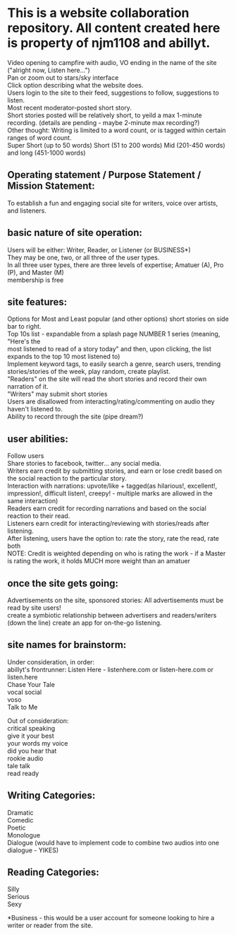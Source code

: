 # This is a website collaboration repository. All content created here is property of njm1108 and abillyt. 

Video opening to campfire with audio, VO ending in the name of the site ("alright now, Listen here...") <br>
Pan or zoom out to stars/sky interface <br>
Click option describing what the website does. <br>
Users login to the site to their feed, suggestions to follow, suggestions to listen. <br>
Most recent moderator-posted short story.<br> 
Short stories posted will be relatively short, to yeild a max 1-minute recording. (details are pending - maybe 2-minute max recording?)<br>
Other thought: Writing is limited to a word count, or is tagged within certain ranges of word count. <br>
Super Short (up to 50 words) Short (51 to 200 words) Mid (201-450 words) and long (451-1000 words)

## Operating statement / Purpose Statement / Mission Statement: 
To establish a fun and engaging social site for writers, voice over artists, and listeners. 

## basic nature of site operation: <br>
Users will be either: Writer, Reader, or Listener (or BUSINESS*)<br>
They may be one, two, or all three of the user types. <br> 
In all three user types, there are three levels of expertise; Amatuer (A), Pro (P), and Master (M) <br>
membership is free <br> 

## site features: <br>
Options for Most and Least popular (and other options) short stories on side bar to right. <br>
Top 10s list - expandable from a splash page NUMBER 1 series (meaning, "Here's the <br>
most listened to read of a story today" and then, upon clicking, the list expands to the top 10 most listened to)<br>
Implement keyword tags, to easily search a genre, search users, trending stories/stories of the week, play random, create playlist.<br>
"Readers" on the site will read the short stories and record their own narration of it. <br>
"Writers" may submit short stories <br>
Users are disallowed from interacting/rating/commenting on audio they haven't listened to.<br>
Ability to record through the site (pipe dream?) <br>


## user abilities: <br>
Follow users <br>
Share stories to facebook, twitter... any social media. <br>
Writers earn credit by submitting stories, and earn or lose credit based on the social reaction to the particular story. <br>
Interaction with narrations: upvote/like + tagged(as hilarious!, excellent!, impression!, difficult listen!, creepy! - multiple marks are allowed in the same interaction)<br>
Readers earn credit for recording narrations and based on the social reaction to their read.<br>
Listeners earn credit for interacting/reviewing with stories/reads after listening. <br>
After listening, users have the option to: rate the story, rate the read, rate both <br>
NOTE: Credit is weighted depending on who is rating the work - if a Master is rating the work, it holds MUCH more weight than an amatuer <br>

## once the site gets going: <br>
Advertisements on the site, sponsored stories: All advertisements must be read by site users! <br>
create a symbiotic relationship between advertisers and readers/writers <br> 
(down the line) create an app for on-the-go listening. <br>

## site names for brainstorm: <br>
Under consideration, in order: <br> 
abillyt's frontrunner: Listen Here - listenhere.com or listen-here.com or listen.here<br>
Chase Your Tale<br>
vocal social<br>
voso<br>
Talk to Me<br>

Out of consideration: <br>
critical speaking<br>
give it your best<br>
your words my voice<br>
did you hear that<br>
rookie audio<br>
tale talk<br>
read ready<br>

## Writing Categories: <br>
Dramatic <br>
Comedic <br>
Poetic <br>
Monologue <br>
Dialogue (would have to implement code to combine two audios into one dialogue - YIKES) <br>

## Reading Categories: <br>
Silly <br>
Serious <br>
Sexy <br>

*Business - this would be a user account for someone looking to hire a writer or reader from the site. 

